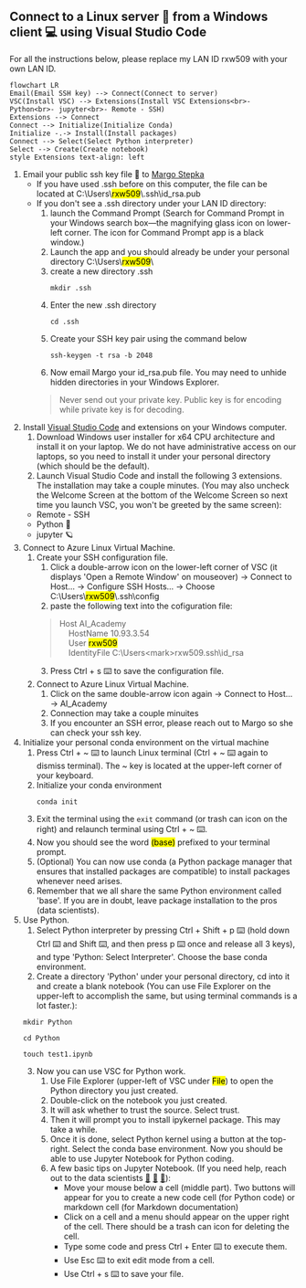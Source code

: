 ## Connect to a Linux server 🐧 from a Windows client 💻 using Visual Studio Code

For all the instructions below, please replace my LAN ID rxw509 with your own LAN ID.
```mermaid
flowchart LR
Email(Email SSH key) --> Connect(Connect to server)
VSC(Install VSC) --> Extensions(Install VSC Extensions<br>- Python<br>- jupyter<br>- Remote - SSH)
Extensions --> Connect
Connect --> Initialize(Initialize Conda)
Initialize -.-> Install(Install packages)
Connect --> Select(Select Python interpreter)
Select --> Create(Create notebook)
style Extensions text-align: left
```

1. Email your public ssh key file 🔑 to [Margo Stepka](mailto:mstepka@hanover.com) 
   - If you have used .ssh before on this computer, the file can be located at C:\\Users\\<mark>rxw509</mark>\\.ssh\\id_rsa.pub
   - If you don't see a .ssh directory under your LAN ID directory:
     1. launch the Command Prompt (Search for Command Prompt in your Windows search box&mdash;the magnifying glass icon on lower-left corner. The icon for Command Prompt app is a black window.)
     2. Launch the app and you should already be under your personal directory C:\Users\\<mark>rxw509</mark>\\
     3. create a new directory .ssh
		<pre><code class="command-line">mkdir .ssh</code></pre>
     4. Enter the new .ssh directory
		<pre><code class="command-line">cd .ssh</code></pre>
     5. Create your SSH key pair using the command below
		<pre><code class="command-line">ssh-keygen -t rsa -b 2048</code></pre>
     6. Now email Margo your id_rsa.pub file. You may need to unhide hidden directories in your Windows Explorer.
      >Never send out your private key. Public key is for encoding while private key is for decoding.
2. Install [Visual Studio Code](https://code.visualstudio.com/download) and extensions on your Windows computer.
   1. Download Windows user installer for x64 CPU architecture and install it on your laptop. We do not have administrative access on our laptops, so you need to install it under your personal directory (which should be the default).
   2. Launch Visual Studio Code and install the following 3 extensions. The installation may take a couple minutes. (You may also uncheck the Welcome Screen at the bottom of the Welcome Screen so next time you launch VSC, you won't be greeted by the same screen):
   	- Remote - SSH
   	- Python 🐍
   	- jupyter 🪐
3. Connect to Azure Linux Virtual Machine.
   1. Create your SSH configuration file.
      1. Click a double-arrow icon on the lower-left corner of VSC (it displays 'Open a Remote Window' on mouseover) &rarr; Connect to Host... &rarr; Configure SSH Hosts... &rarr; Choose C:\\Users\\<mark>rxw509</mark>\\.ssh\\config 
      2. paste the following text into the cofiguration file: 
      >Host AI_Academy<br>&nbsp;&nbsp;&nbsp;&nbsp;HostName 10.93.3.54<br>&nbsp;&nbsp;&nbsp;&nbsp;User <mark>rxw509</mark><br>&nbsp;&nbsp;&nbsp;&nbsp;IdentityFile C:\Users\<mark>rxw509</mark>\.ssh\id_rsa
      3. Press Ctrl + s ⌨️ to save the configuration file.
   2. Connect to Azure Linux Virtual Machine.
      1. Click on the same double-arrow icon again &rarr; Connect to Host... &rarr; AI_Academy
      2. Connection may take a couple minuites
      3. If you encounter an SSH error, please reach out to Margo so she can check your ssh key.
4. Initialize your personal conda environment on the virtual machine
   1. Press Ctrl + ~ ⌨️ to launch Linux terminal (Ctrl + ~ ⌨️ again to dismiss terminal). The ~ key is located at the upper-left corner of your keyboard.
   2. Initialize your conda environment
		<pre><code class="command-line">conda init</code></pre>
   3. Exit the terminal using the <code class="command-line">exit</code> command (or trash can icon on the right) and relaunch terminal using Ctrl + ~ ⌨️. 
   4. Now you should see the word <mark>(base)</mark> prefixed to your terminal prompt. 
   5. (Optional) You can now use conda (a Python package manager that ensures that installed packages are compatible) to install packages whenever need arises. 
   6. Remember that we all share the same Python environment called 'base'. If you are in doubt, leave package installation to the pros (data scientists).
5. Use Python.
   1. Select Python interpreter by pressing Ctrl + Shift + p ⌨️ (hold down Ctrl ⌨️ and Shift ⌨️, and then press p ⌨️ once and release all 3 keys), and type 'Python: Select Interpreter'. Choose the base conda environment.
   2. Create a directory 'Python' under your personal directory, cd into it and create a blank notebook (You can use File Explorer on the upper-left to accomplish the same, but using terminal commands is a lot faster.):
	<pre><code class="command-line">mkdir Python</code></pre>
   <pre><code class="command-line">cd Python</code></pre>
   <pre><code class="command-line">touch test1.ipynb</code></pre>
   3. Now you can use VSC for Python work.
      1. Use File Explorer (upper-left of VSC under <mark>File</mark>) to open the Python directory you just created.
      2. Double-click on the notebook you just created.
      3. It will ask whether to trust the source. Select trust. 
      4. Then it will prompt you to install ipykernel package. This may take a while.
      5. Once it is done, select Python kernel using a button at the top-right. Select the conda base environment. Now you should be able to use Jupyter Notebook for Python coding.
      6. A few basic tips on Jupyter Notebook. (If you need help, reach out to the data scientists [👩](mailto:jdoyle@hanover.com) [👧](mailto:lscott@hanover.com) [👦](mailto:gmack@hanover.com)):
         - Move your mouse below a cell (middle part). Two buttons will appear for you to create a new code cell (for Python code) or markdown cell (for Markdown documentation)
         - Click on a cell and a menu should appear on the upper right of the cell. There should be a trash can icon for deleting the cell.
         - Type some code and press Ctrl + Enter ⌨️ to execute them.
         - Use Esc ⌨️ to exit edit mode from a cell.
         - Use Ctrl + s ⌨️ to save your file.

